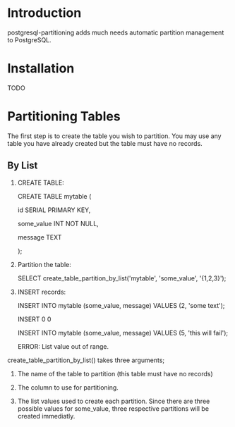 # Introduction

postgresql-partitioning adds much needs automatic partition management to PostgreSQL.

# Installation

TODO

# Partitioning Tables

The first step is to create the table you wish to partition. You may use any table you have already
created but the table must have no records.

## By List

1. CREATE TABLE:

    CREATE TABLE mytable (

      id SERIAL PRIMARY KEY,

	  some_value INT NOT NULL,

	  message TEXT

	);

2. Partition the table:

	SELECT create_table_partition_by_list('mytable', 'some_value', '{1,2,3}');

3. INSERT records:

	INSERT INTO mytable (some_value, message) VALUES (2, 'some text');

	INSERT 0 0

	INSERT INTO mytable (some_value, message) VALUES (5, 'this will fail');

	ERROR:  List value out of range.

create_table_partition_by_list() takes three arguments;

1. The name of the table to partition (this table must have no records)

2. The column to use for partitioning.

3. The list values used to create each partition. Since there are three possible values for
   some_value, three respective partitions will be created immediatly.
